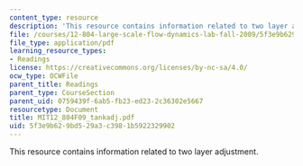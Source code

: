 ```yaml
---
content_type: resource
description: 'This resource contains information related to two layer adjustment. '
file: /courses/12-804-large-scale-flow-dynamics-lab-fall-2009/5f3e9b629bd529a3c3981b5922329902_MIT12_804F09_tankadj.pdf
file_type: application/pdf
learning_resource_types:
- Readings
license: https://creativecommons.org/licenses/by-nc-sa/4.0/
ocw_type: OCWFile
parent_title: Readings
parent_type: CourseSection
parent_uid: 0759439f-6ab5-fb23-ed23-2c36302e5667
resourcetype: Document
title: MIT12_804F09_tankadj.pdf
uid: 5f3e9b62-9bd5-29a3-c398-1b5922329902
---
```

This resource contains information related to two layer adjustment. 